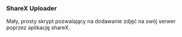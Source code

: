 ### ShareX Uploader
Mały, prosty skrypt pozwalający na dodawanie zdjęć na swój serwer poprzez aplikację shareX.
